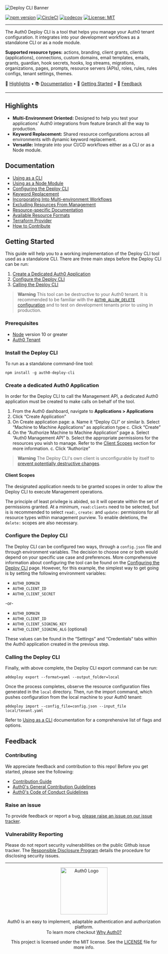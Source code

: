 ![Deploy CLI Banner](https://user-images.githubusercontent.com/28300158/215845643-0db6c97f-b090-40f7-b0a3-551d6973aeff.png)

[![npm version](https://badge.fury.io/js/auth0-deploy-cli.svg)](https://badge.fury.io/js/auth0-deploy-cli)
[![CircleCI](https://circleci.com/gh/auth0/auth0-deploy-cli/tree/master.svg?style=svg)](https://circleci.com/gh/auth0/auth0-deploy-cli/tree/master)
[![codecov](https://codecov.io/gh/auth0/auth0-deploy-cli/branch/master/graph/badge.svg)](https://codecov.io/gh/auth0/auth0-deploy-cli)
[![License: MIT](https://img.shields.io/badge/License-MIT-yellow.svg)](https://opensource.org/licenses/MIT)

---

The Auth0 Deploy CLI is a tool that helps you manage your Auth0 tenant configuration. It integrates into your development workflows as a standalone CLI or as a node module.

**Supported resource types:** actions, branding, client grants, clients (applications), connections, custom domains, email templates, emails, grants, guardian, hook secrets, hooks, log streams, migrations, organizations, pages, prompts, resource servers (APIs), roles, rules, rules configs, tenant settings, themes.

🎢 [Highlights](#highlights) • 📚 [Documentation](#documentation) • 🚀 [Getting Started](#getting-started) • 💬 [Feedback](#feedback)

---

## Highlights

- **Multi-Environment Oriented:** Designed to help you test your applications' Auth0 integrations from feature branch all the way to production.
- **Keyword Replacement:** Shared resource configurations across all environments with dynamic keyword replacement.
- **Versatile:** Integrate into your CI/CD workflows either as a CLI or as a Node module.

## Documentation

- [Using as a CLI](docs/using-as-cli.md)
- [Using as a Node Module](docs/using-as-node-module.md)
- [Configuring the Deploy CLI](docs/configuring-the-deploy-cli.md)
- [Keyword Replacement](docs/keyword-replacement.md)
- [Incorporating Into Multi-environment Workflows](docs/multi-environment-workflow.md)
- [Excluding Resources From Management](docs/excluding-from-management.md)
- [Resource-specific Documentation](docs/resource-specific-documentation.md)
- [Available Resource Formats](docs/available-resource-config-formats.md)
- [Terraform Provider](docs/terraform-provider.md)
- [How to Contribute](docs/how-to-contribute.md)

## Getting Started

This guide will help you to a working implementation of the Deploy CLI tool used as a standalone CLI. There are three main steps before the Deploy CLI can be run:

1. [Create a Dedicated Auth0 Application](#create-a-dedicated-auth0-application)
2. [Configure the Deploy CLI](#configure-the-deploy-cli)
3. [Calling the Deploy CLI](#calling-the-deploy-cli)

> **Warning**
> This tool can be destructive to your Auth0 tenant.
> It is recommended to be familiar with the [`AUTH0_ALLOW_DELETE` configuration](docs/configuring-the-deploy-cli.md#auth0allowdelete) and to test on development tenants prior to using in production.

### Prerequisites

- [Node](https://nodejs.dev/) version 10 or greater
- [Auth0 Tenant](https://auth0.com/)

### Install the Deploy CLI

To run as a standalone command-line tool:

```shell
npm install -g auth0-deploy-cli
```

### Create a dedicated Auth0 Application

In order for the Deploy CLI to call the Management API, a dedicated Auth0 application must be created to make calls on behalf of the tool.

1. From the Auth0 dashboard, navigate to **Applications > Applications**
2. Click “Create Application”
3. On Create application page:
   a. Name it “Deploy CLI” or similar
   b. Select “Machine to Machine Applications” as application type
   c. Click “Create”
4. On the “Authorize Machine to Machine Application” page
   a. Select “Auth0 Management API”
   b. Select the appropriate permissions for the resources you wish to manage. Refer to the [Client Scopes](#client-scopes) section for more information.
   c. Click “Authorize”

> **Warning**
> The Deploy CLI's own client is unconfigurable by itself to [prevent potentially destructive changes](./docs/resource-specific-documentation.md#client-grants).

#### Client Scopes

The designated application needs to be granted scopes in order to allow the Deploy CLI to execute Management operations.

The principle of least privilege is abided, so it will operate within the set of permissions granted. At a minimum, `read:clients` need to be selected, but is is recommended to select `read:`, `create:` and `update:` permissions for all resource types within management purview. To enable deletions, the `delete:` scopes are also necessary.

### Configure the Deploy CLI

The Deploy CLI can be configured two ways, through a `config.json` file and through environment variables. The decision to choose one or both would depend on your specific use case and preferences. More comprehensive information about configuring the tool can be found on the [Configuring the Deploy CLI](docs/configuring-the-deploy-cli.md) page. However, for this example, the simplest way to get going is by setting the following environment variables:

- `AUTH0_DOMAIN`
- `AUTH0_CLIENT_ID`
- `AUTH0_CLIENT_SECRET`

-or-

- `AUTH0_DOMAIN`
- `AUTH0_CLIENT_ID`
- `AUTH0_CLIENT_SIGNING_KEY`
- `AUTH0_CLIENT_SIGNING_ALG` (optional)

These values can be found in the “Settings” and “Credentials“ tabs within the Auth0 application created in the previous step.

### Calling the Deploy CLI

Finally, with above complete, the Deploy CLI export command can be run:

```shell
a0deploy export --format=yaml --output_folder=local
```

Once the process completes, observe the resource configuration files generated in the `local` directory. Then, run the import command, which pushes configuration from the local machine to your Auth0 tenant:

```shell
a0deploy import --config_file=config.json --input_file local/tenant.yaml
```

Refer to [Using as a CLI](./docs/using-as-cli.md) documentation for a comprehensive list of flags and options.

## Feedback

### Contributing

We appreciate feedback and contribution to this repo! Before you get started, please see the following:

- [Contribution Guide](./CONTRIBUTING.md)
- [Auth0's General Contribution Guidelines](https://github.com/auth0/open-source-template/blob/master/GENERAL-CONTRIBUTING.md)
- [Auth0's Code of Conduct Guidelines](https://github.com/auth0/open-source-template/blob/master/CODE-OF-CONDUCT.md)

### Raise an issue

To provide feedback or report a bug, [please raise an issue on our issue tracker](https://github.com/auth0/auth0-deploy-cli/issues).

### Vulnerability Reporting

Please do not report security vulnerabilities on the public Github issue tracker. The [Responsible Disclosure Program](https://auth0.com/responsible-disclosure-policy) details the procedure for disclosing security issues.

---

<p align="center">
  <picture>
    <source media="(prefers-color-scheme: light)" srcset="https://cdn.auth0.com/website/sdks/logos/auth0_light_mode.png" width="150">
    <source media="(prefers-color-scheme: dark)" srcset="https://cdn.auth0.com/website/sdks/logos/auth0_dark_mode.png" width="150">
    <img alt="Auth0 Logo" src="https://cdn.auth0.com/website/sdks/logos/auth0_light_mode.png" width="150">
  </picture>
</p>

<p align="center">Auth0 is an easy to implement, adaptable authentication and authorization platform.<br />To learn more checkout <a href="https://auth0.com/why-auth0">Why Auth0?</a></p>

<p align="center">This project is licensed under the MIT license. See the <a href="./LICENSE.md"> LICENSE</a> file for more info.</p>
